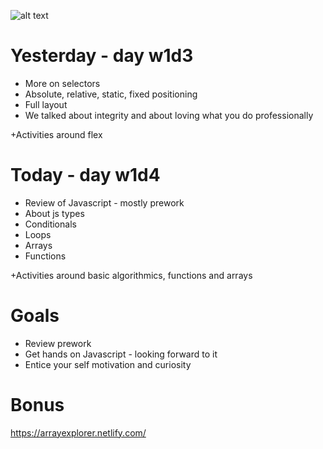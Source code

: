 ![alt text](https://github.com/webmad1019-1/day3_advanced-selectors-positioning-full-layout/blob/master/img/logo2.png?raw "")

# Yesterday - day w1d3

* More on selectors
* Absolute, relative, static, fixed positioning
* Full layout
* We talked about integrity and about loving what you do professionally

+Activities around flex

# Today - day w1d4

* Review of Javascript - mostly prework
* About js types
* Conditionals
* Loops
* Arrays
* Functions

+Activities around basic algorithmics, functions and arrays

# Goals

* Review prework
* Get hands on Javascript - looking forward to it
* Entice your self motivation and curiosity

# Bonus

https://arrayexplorer.netlify.com/